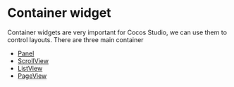 # Container widget
Container widgets are very important for Cocos Studio, we can use them to control layouts. There are three main container
 
* [Panel](../panel/en.md)
* [ScrollView](../scrolledview/en.md)
* [ListView](../listview/en.md)
* [PageView](../pageview/en.md)